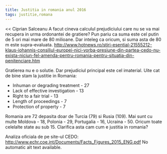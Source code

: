 ```yaml
---
title: Justitia in romania anul 2016
tags: justitie,romana
---
```

<<
Ciprian Salceanu
A facut cineva calculul prejudiciului care nu se va mai recupera in urma ordonantei de gratiere? Pun pariu ca suma este cel putin de 5 ori mai mare de 80 milioane. Dar inteleg ca oricum, si suma asta de 80 m este supra-evaluata.
http://www.hotnews.ro/stiri-esential-21555212-klaus-iohannis-consiliul-europei-nici-vorba-presiune-din-partea-cedo-nu-exista-niciun-fel-amenda-pentru-romania-pentru-situatia-din-penitenciare.htm
>>

 Gratierea nu e o solutie. Dar prejudiciul principal este cel imaterial. Uite cat de bine stam la justitie in Romania:
- Inhuman or degrading treatment - 27
- Lack of effective investigation - 13
- Right to a fair trial - 13
- Length of proceedings - 7
- Protection of property - 7

Romania are 72 depasita doar de Turcia (79) si Rusia (109). Mai sunt cu multe Moldova - 18, Polonia - 29, Portugalia - 16, Ucraina - 50. Oricum toate celelalte state au sub 15. Clarifica asta cam cum e justitia in romania?

Analiza oficiala de pe site-ul CEDO:
http://www.echr.coe.int/Documents/Facts_Figures_2015_ENG.pdf
No automatic alt text available.